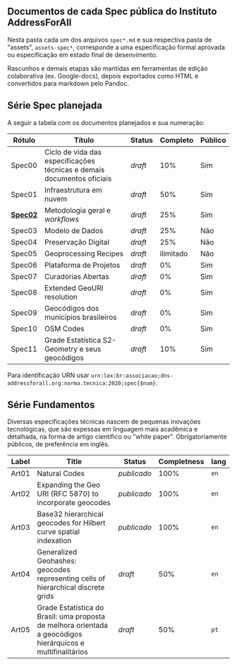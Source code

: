 
## Documentos de cada Spec pública do Instituto AddressForAll

Nesta pasta cada um dos arquivos `spec*.md` e sua respectiva pasta de "assets", `assets-spec*`, corresponde a uma
especificação formal aprovada ou especificação em estado final de desenvimento. 

Rascunhos e demais etapas são mantidas em ferramentas de edição colaborativa (ex. Google-docs), depois exportados como HTML e convertidos para markdown pelo Pandoc.

## Série Spec planejada
A seguir a tabela com os documentos planejados e sua numeração:

Rótulo | Título | Status | Completo |  Público
-------|--------|--------|--------|------
Spec00 | Ciclo de vida das especificações técnicas e demais documentos oficiais | *draft* | 10%| Sim
Spec01 | Infraestrutura em nuvem  |*draft* | 50% | Sim
[**Spec02**](docs/spec02-workflow.md) | Metodologia geral e _workflows_ | *draft* | 25% | Sim
Spec03 |  Modelo de Dados | *draft* | 25% | Não
Spec04 |  Preservação Digital | *draft* | 25% | Não
Spec05  | Geoprocessing Recipes| *draft* | ilimitado | Não
Spec06 |  Plataforma de Projetos | *draft* | 0% | Sim
Spec07 |  Curadorias Abertas | *draft* | 0% | Sim
Spec08 |  Extended GeoURI resolution | *draft* | 0% | Sim
Spec09 |  Geocódigos dos municípios brasileiros | *draft* | 0% | Sim
Spec10 |  OSM Codes | *draft* | 0% | Sim
Spec11 |  Grade Estatística S2-Geometry e seus geocódigos | *draft* | 10% | Sim

Para identíficação URN usar `urn:lex:br:associacao;dns-addressforall.org:norma.tecnica:2020;spec{$num}`.

## Série Fundamentos 
Diversas especificações técnicas nascem de pequenas inovações tecnológicas, que são expessas em linguagem mais acadêmica e detalhada, na forma de artigo científico ou "white paper". Obrigatoriamente públicos, de preferência em inglês.

Label | Title | Status | Completness | lang
-------|--------|--------|--------|---
Art01 |  Natural Codes | *publicado* | 100%  | `en`
Art02 | Expanding the Geo URI (RFC 5870) to incorporate geocodes | *publicado* | 100% | `en`
Art03 |  Base32 hierarchical geocodes for Hilbert curve spatial indexation | *publicado* | 100% | `en`
Art04 | Generalized Geohashes: geocodes representing cells of hierarchical discrete grids | *draft* | 50% | `en`
Art05 | Grade Estatística do Brasil: uma proposta de melhora orientada a geocódigos hierárquicos e multifinalitários| *draft* | 50%| `pt`

